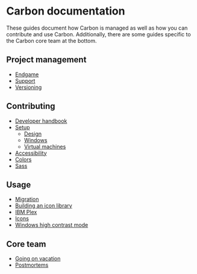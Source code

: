# Carbon documentation

These guides document how Carbon is managed as well as how you can contribute
and use Carbon. Additionally, there are some guides specific to the Carbon core
team at the bottom.

## Project management

- [Endgame](/project-management/endgame.md)
- [Support](/project-management/support.md)
- [Versioning](/project-management/versioning.md)

## Contributing

- [Developer handbook](/contributing/developer-handbook.md)
- [Setup](/contributing/setup)
  - [Design](/contributing/setup/design.md)
  - [Windows](/contributing/setup/windows.md)
  - [Virtual machines](/contributing/setup/virtual-machines.md)
- [Accessibility](/contributing/accessibility.md)
- [Colors](/contributing/colors.md)
- [Sass](/contributing/sass.md)

## Usage

- [Migration](/migration)
- [Building an icon library](/guides/building-an-icon-library.md)
- [IBM Plex](/guides/ibm-plex.md)
- [Icons](/guides/icons.md)
- [Windows high contrast mode](/guides/windows-hcm-support.md)

## Core team

- [Going on vacation](/core-team/going-on-vacation.md)
- [Postmortems](/core-team/postmortems)
